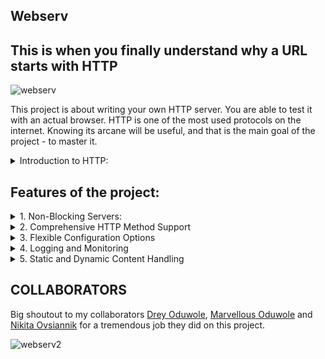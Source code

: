 ## Webserv
## This is when you finally understand why a URL starts with HTTP
![webserv](https://github.com/AlexLuthor135/webserv/assets/134649029/afa06f58-02f8-45cb-9d32-ab04d39f4745)

This project is about writing your own HTTP server.
You are able to test it with an actual browser.
HTTP is one of the most used protocols on the internet.
Knowing its arcane will be useful, and that is the main goal of the project - to master it.

 <details>
<summary>Introduction to HTTP: </summary>
The Hypertext Transfer Protocol (HTTP) is an application protocol for distributed,
collaborative, hypermedia information systems.
HTTP is the foundation of data communication for the World Wide Web, where hypertext documents include hyperlinks to other resources that the user can easily access.
For example, by a mouse click or by tapping the screen in a web browser.
HTTP was developed to facilitate hypertext and the World Wide Web.
The primary function of a web server is to store, process, and deliver web pages to
clients. The communication between client and server takes place using the Hypertext
Transfer Protocol (HTTP).
Pages delivered are most frequently HTML documents, which may include images,
style sheets, and scripts in addition to the text content.
Multiple web servers may be used for a high-traffic website.
A user agent, commonly a web browser or web crawler, initiates communication by
requesting a specific resource using HTTP and the server responds with the content of
that resource or an error message if unable to do so. The resource is typically a real file
on the server’s secondary storage, but this is not necessarily the case and depends on how
the webserver is implemented.
While the primary function is to serve content, full implementation of HTTP also
includes ways of receiving content from clients. This feature is used for submitting web
forms, including the uploading of files.
</details>

## Features of the project:

<details>
  <summary>1. Non-Blocking Servers: </summary>
   One of the standout features of our webserv project is its implementation of a non-blocking server architecture using epoll.
   This design ensures efficient and scalable handling of multiple client connections concurrently without the performance bottlenecks 
   commonly associated with traditional blocking servers.

1. **Concurrent Connections**: Non-blocking servers can manage multiple client connections simultaneously. This allows the server to handle a large number of requests at the same time, improving the overall responsiveness and throughput.

2. **Resource Efficiency**: By avoiding the need for dedicated threads or processes for each connection, non-blocking servers use system resources more efficiently. This reduces the overhead associated with context switching and memory usage, leading to better performance.

3. **Reduced Latency**: Non-blocking operations minimize the idle time that typically occurs when waiting for I/O operations to complete. This results in lower latency and faster response times for clients.

4. **Scalability**: As the number of client connections increases, a non-blocking server can scale more effectively than a blocking server. This makes it an ideal choice for applications requiring high concurrency and scalability.

5. **Event-Driven Architecture**: Non-blocking servers utilize an event-driven approach, where the server processes events (such as incoming requests) as they occur. This allows the server to remain responsive and dynamically allocate resources based on current demand.

6. **Improved Reliability**: By handling I/O operations asynchronously, non-blocking servers are less likely to experience bottlenecks or crashes under high load conditions. This enhances the overall reliability and stability of the server.

#### Implementation Details:

- **`epoll` Mechanism**: Our server uses the `epoll` system call, which is highly efficient for monitoring large numbers of file descriptors. `epoll` provides scalable I/O event notification, ensuring that the server can respond to any I/O event as soon as it occurs.
- **Asynchronous I/O**: All I/O operations are performed asynchronously, ensuring that no single request can block the entire server.
- **Event Loop**: The core of the non-blocking server is an event loop that continuously checks for and processes events, maintaining a high level of responsiveness.

By leveraging these principles, our webserv project delivers a robust and high-performance web server capable of handling modern web traffic demands with ease.
  </details>
 </details>
 <details>
   <summary>2. Comprehensive HTTP Method Support</summary>
   Our webserv project includes robust support for multiple HTTP methods, allowing it to handle a wide variety of client requests and perform diverse operations. Here’s a breakdown of the supported methods:

#### **GET Method**
The GET method is used to retrieve data from the server. It is one of the most commonly used HTTP methods. Our server processes GET requests efficiently, ensuring quick and reliable delivery of requested resources.

#### **POST Method**
The POST method is used to send data to the server to create a new resource. It allows clients to submit data such as form entries, file uploads, or other data to the server. Our server ensures that POST requests are handled securely and effectively.

#### **PUT Method**
The PUT method is used to update an existing resource or create a new resource if it does not exist. Our server handles PUT requests by allowing clients to upload or update data, ensuring the correct updating of resources.

#### **DELETE Method**
The DELETE method is used to remove a specified resource from the server. Our server processes DELETE requests efficiently, allowing clients to delete resources as needed while maintaining server integrity and security.

#### **HEAD Method**
The HEAD method is similar to GET but it only retrieves the headers of a resource, without the body. This method is useful for checking what a GET request will return before making the actual request. Our server supports HEAD requests to facilitate quick checks on resources.
 </details>

<details>
  <summary>3. Flexible Configuration Options</summary>
  Our webserv project includes a flexible configuration system that allows users to customize the server’s behavior according to their needs. This includes:

- **Port Configuration**: Users can specify the port on which the server listens for incoming connections.
- **Root Directory**: The server’s root directory can be configured, allowing users to serve files from any specified location on their system.
- **Error Pages**: Custom error pages can be set up for different HTTP error codes, improving the user experience by providing meaningful error messages.
- **Max Body Size**: Users can configure the maximum body size for incoming requests, helping to manage server load and security.
- **Allow methods**: Users can set different methods being allowed for different locations, as well as for the root itself.
- **Authorization**: An authorization can be set with the login and password as a security measure.
- **Redirection**: A 301 and 302 redirect can be set for a permanent and temproral change of locations.
- **Autoindex**: An autoindex can be turned on and off for setting default page display.
- **CGI management**: Different CGI extensions can be allowed or restricted for all the locations being set.
- **Server name display**: Server domain names are being stored and displayed for a better server management.
</details>

<details>
  <summary>4. Logging and Monitoring</summary>
  Comprehensive logging and monitoring capabilities are built into our webserv project, providing valuable insights into server performance and client interactions:

#### **Access Logs**
The server maintains detailed access logs, recording each request received, including the method, URL, response status, and client IP address. This helps in tracking usage patterns and diagnosing issues.

#### **Error Logs**
Error logs capture any server-side errors, including failed requests and internal server errors. This information is crucial for debugging and improving server reliability.

#### **Server creation Logs**
After being created, a list of available servers is shown for an ease and understandable access and connection.
</details>

<details>
  <summary>5. Static and Dynamic Content Handling</summary>
  Our webserv project is capable of serving both static and dynamic content, making it versatile for various types of web applications:

#### **Static Content**
The server efficiently serves static files such as HTML, CSS, JavaScript, images, and other resources. It supports features like caching and compression to enhance delivery speed.

#### **Dynamic Content**
For dynamic content generation, the server can interface with backend scripts or applications written in languages like PHP, Python, or Bash. This allows for the creation of interactive and dynamic web applications.
</details>

## COLLABORATORS

Big shoutout to my collaborators [Drey Oduwole](https://github.com/DreyWesson), [Marvellous Oduwole](https://github.com/codedmarve) and [Nikita Ovsiannik](https://github.com/novsiannn) for a tremendous job they did on this project.

![webserv2](https://github.com/AlexLuthor135/webserv/assets/134649029/6ea5d028-e6c1-4775-9e8c-63e21e58bb2f)

